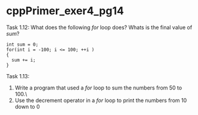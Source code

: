 # cppPrimer_exer4_pg14
Task 1.12: What does the following _for_ loop does? Whats is the final value of _sum_?
```
int sum = 0;
for(int i = -100; i <= 100; ++i )
{
  sum += i;
}
```

Task 1.13: 
1. Write a program that used a _for_ loop to sum the numbers from 50 to 100.\
2. Use the decrement operator in a _for_ loop to print the numbers from 10 down to 0

